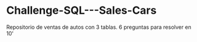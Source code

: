 # Challenge-SQL---Sales-Cars
Repositorio de ventas de autos con 3 tablas. 6 preguntas para resolver en 10' 
